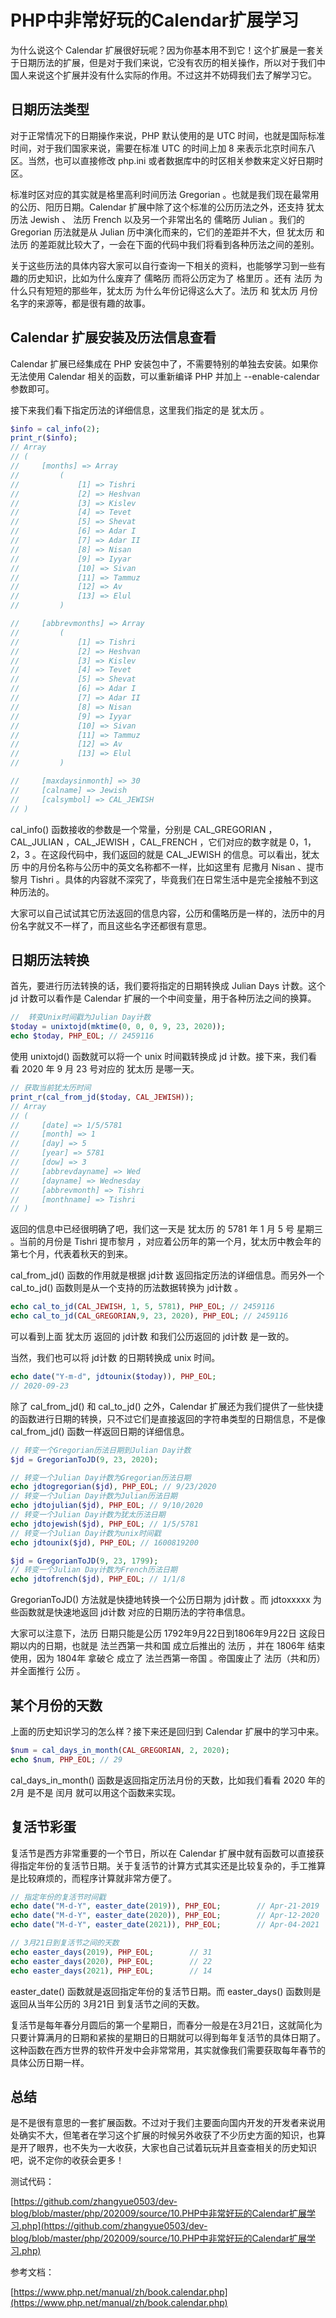 # PHP中非常好玩的Calendar扩展学习

为什么说这个 Calendar 扩展很好玩呢？因为你基本用不到它！这个扩展是一套关于日期历法的扩展，但是对于我们来说，它没有农历的相关操作，所以对于我们中国人来说这个扩展并没有什么实际的作用。不过这并不妨碍我们去了解学习它。

## 日期历法类型

对于正常情况下的日期操作来说，PHP 默认使用的是 UTC 时间，也就是国际标准时间，对于我们国家来说，需要在标准 UTC 的时间上加 8 来表示北京时间东八区。当然，也可以直接修改 php.ini 或者数据库中的时区相关参数来定义好日期时区。

标准时区对应的其实就是格里高利时间历法 Gregorian 。也就是我们现在最常用的公历、阳历日期。Calendar 扩展中除了这个标准的公历历法之外，还支持 犹太历法 Jewish 、 法历 French 以及另一个非常出名的 儒略历 Julian 。我们的 Gregorian 历法就是从 Julian 历中演化而来的，它们的差距并不大，但 犹太历 和 法历 的差距就比较大了，一会在下面的代码中我们将看到各种历法之间的差别。

关于这些历法的具体内容大家可以自行查询一下相关的资料，也能够学习到一些有趣的历史知识，比如为什么废弃了 儒略历 而将公历定为了 格里历 。还有 法历 为什么只有短短的那些年，犹太历 为什么年份记得这么大了。法历 和 犹太历 月份名字的来源等，都是很有趣的故事。

## Calendar 扩展安装及历法信息查看

Calendar 扩展已经集成在 PHP 安装包中了，不需要特别的单独去安装。如果你无法使用 Calendar 相关的函数，可以重新编译 PHP 并加上 --enable-calendar 参数即可。

接下来我们看下指定历法的详细信息，这里我们指定的是 犹太历 。

```php
$info = cal_info(2);
print_r($info);
// Array
// (
//     [months] => Array
//         (
//             [1] => Tishri
//             [2] => Heshvan
//             [3] => Kislev
//             [4] => Tevet
//             [5] => Shevat
//             [6] => Adar I
//             [7] => Adar II
//             [8] => Nisan
//             [9] => Iyyar
//             [10] => Sivan
//             [11] => Tammuz
//             [12] => Av
//             [13] => Elul
//         )

//     [abbrevmonths] => Array
//         (
//             [1] => Tishri
//             [2] => Heshvan
//             [3] => Kislev
//             [4] => Tevet
//             [5] => Shevat
//             [6] => Adar I
//             [7] => Adar II
//             [8] => Nisan
//             [9] => Iyyar
//             [10] => Sivan
//             [11] => Tammuz
//             [12] => Av
//             [13] => Elul
//         )

//     [maxdaysinmonth] => 30
//     [calname] => Jewish
//     [calsymbol] => CAL_JEWISH
// )
```

cal_info() 函数接收的参数是一个常量，分别是 CAL_GREGORIAN ，CAL_JULIAN ，CAL_JEWISH ，CAL_FRENCH ，它们对应的数字就是 0，1，2，3 。在这段代码中，我们返回的就是 CAL_JEWISH 的信息。可以看出，犹太历 中的月份名称与公历中的英文名称都不一样，比如这里有 尼撒月 Nisan 、提市黎月 Tishri 。具体的内容就不深究了，毕竟我们在日常生活中是完全接触不到这种历法的。

大家可以自己试试其它历法返回的信息内容，公历和儒略历是一样的，法历中的月份名字就又不一样了，而且这些名字还都很有意思。

## 日期历法转换

首先，要进行历法转换的话，我们要将指定的日期转换成 Julian Days 计数。这个 jd 计数可以看作是 Calendar 扩展的一个中间变量，用于各种历法之间的换算。

```php
//  转变Unix时间戳为Julian Day计数
$today = unixtojd(mktime(0, 0, 0, 9, 23, 2020));
echo $today, PHP_EOL; // 2459116
```

使用 unixtojd() 函数就可以将一个 unix 时间戳转换成 jd 计数。接下来，我们看看 2020 年 9 月 23 号对应的 犹太历 是哪一天。

```php
// 获取当前犹太历时间
print_r(cal_from_jd($today, CAL_JEWISH));
// Array
// (
//     [date] => 1/5/5781
//     [month] => 1
//     [day] => 5
//     [year] => 5781
//     [dow] => 3
//     [abbrevdayname] => Wed
//     [dayname] => Wednesday
//     [abbrevmonth] => Tishri
//     [monthname] => Tishri
// )
```

返回的信息中已经很明确了吧，我们这一天是 犹太历 的 5781 年 1 月 5 号 星期三 。当前的月份是 Tishri 提市黎月 ，对应着公历年的第一个月，犹太历中教会年的第七个月，代表着秋天的到来。

cal_from_jd() 函数的作用就是根据 jd计数 返回指定历法的详细信息。而另外一个 cal_to_jd() 函数则是从一个支持的历法数据转换为 jd计数 。

```php
echo cal_to_jd(CAL_JEWISH, 1, 5, 5781), PHP_EOL; // 2459116
echo cal_to_jd(CAL_GREGORIAN,9, 23, 2020), PHP_EOL; // 2459116
```

可以看到上面 犹太历 返回的 jd计数 和我们公历返回的 jd计数 是一致的。

当然，我们也可以将 jd计数 的日期转换成 unix 时间。

```php
echo date("Y-m-d", jdtounix($today)), PHP_EOL;
// 2020-09-23
```

除了 cal_from_jd() 和 cal_to_jd() 之外，Calendar 扩展还为我们提供了一些快捷的函数进行日期的转换，只不过它们是直接返回的字符串类型的日期信息，不是像 cal_from_jd() 函数一样返回日期的详细信息。

```php
// 转变一个Gregorian历法日期到Julian Day计数
$jd = GregorianToJD(9, 23, 2020);

// 转变一个Julian Day计数为Gregorian历法日期
echo jdtogregorian($jd), PHP_EOL; // 9/23/2020
// 转变一个Julian Day计数为Julian历法日期
echo jdtojulian($jd), PHP_EOL; // 9/10/2020
// 转变一个Julian Day计数为犹太历法日期
echo jdtojewish($jd), PHP_EOL; // 1/5/5781
// 转变一个Julian Day计数为unix时间戳
echo jdtounix($jd), PHP_EOL; // 1600819200

$jd = GregorianToJD(9, 23, 1799);
// 转变一个Julian Day计数为French历法日期
echo jdtofrench($jd), PHP_EOL; // 1/1/8
```

GregorianToJD() 方法就是快捷地转换一个公历日期为 jd计数 。而 jdtoxxxxx 为些函数就是快速地返回 jd计数 对应的日期历法的字符串信息。

大家可以注意下，法历 日期只能是公历 1792年9月22日到1806年9月22日 这段日期以内的日期，也就是 法兰西第一共和国 成立后推出的 法历 ，并在 1806年 结束使用，因为 1804年 拿破仑 成立了 法兰西第一帝国 。帝国废止了 法历（共和历）并全面推行 公历 。

## 某个月份的天数

上面的历史知识学习的怎么样？接下来还是回归到 Calendar 扩展中的学习中来。

```php
$num = cal_days_in_month(CAL_GREGORIAN, 2, 2020);
echo $num, PHP_EOL; // 29
```

cal_days_in_month() 函数是返回指定历法月份的天数，比如我们看看 2020 年的 2月 是不是 闰月 就可以用这个函数来实现。

## 复活节彩蛋

复活节是西方非常重要的一个节日，所以在 Calendar 扩展中就有函数可以直接获得指定年份的复活节日期。关于复活节的计算方式其实还是比较复杂的，手工推算是比较麻烦的，而程序计算就非常方便了。

```php
// 指定年份的复活节时间戳
echo date("M-d-Y", easter_date(2019)), PHP_EOL;        // Apr-21-2019
echo date("M-d-Y", easter_date(2020)), PHP_EOL;        // Apr-12-2020
echo date("M-d-Y", easter_date(2021)), PHP_EOL;        // Apr-04-2021

// 3月21日到复活节之间的天数
echo easter_days(2019), PHP_EOL;        // 31
echo easter_days(2020), PHP_EOL;        // 22
echo easter_days(2021), PHP_EOL;        // 14
```

easter_date() 函数就是返回指定年份的复活节日期。而 easter_days() 函数则是返回从当年公历的 3月21日 到复活节之间的天数。

复活节是每年春分月圆后的第一个星期日，而春分一般是在3月21日，这就简化为只要计算满月的日期和紧挨的星期日的日期就可以得到每年复活节的具体日期了。这种函数在西方世界的软件开发中会非常常用，其实就像我们需要获取每年春节的具体公历日期一样。

## 总结

是不是很有意思的一套扩展函数。不过对于我们主要面向国内开发的开发者来说用处确实不大，但笔者在学习这个扩展的时候另外收获了不少历史方面的知识，也算是开了眼界，也不失为一大收获，大家也自己试着玩玩并且查查相关的历史知识吧，说不定你的收获会更多！

测试代码：

[https://github.com/zhangyue0503/dev-blog/blob/master/php/202009/source/10.PHP中非常好玩的Calendar扩展学习.php](https://github.com/zhangyue0503/dev-blog/blob/master/php/202009/source/10.PHP中非常好玩的Calendar扩展学习.php)

参考文档：

[https://www.php.net/manual/zh/book.calendar.php](https://www.php.net/manual/zh/book.calendar.php)



